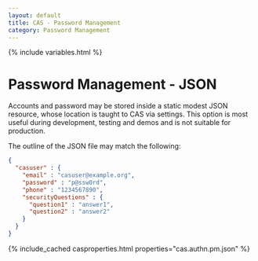 ```yaml
---
layout: default
title: CAS - Password Management
category: Password Management
---
```


{% include variables.html %}

# Password Management - JSON

Accounts and password may be stored inside a static modest JSON resource, whose location is taught to CAS via settings.
This option is most useful during development, testing and demos and is not suitable for production.

The outline of the JSON file may match the following:

```json
{
  "casuser" : {
    "email" : "casuser@example.org",
    "password" : "p@ssw0rd",
    "phone" : "1234567890",
    "securityQuestions" : {
      "question1" : "answer1",
      "question2" : "answer2"
    }
  }
}
```

{% include_cached casproperties.html properties="cas.authn.pm.json" %}
